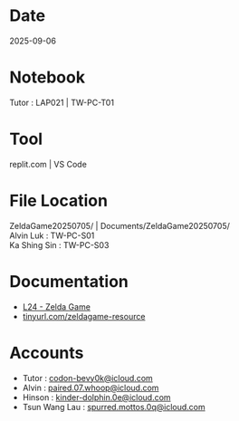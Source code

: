 # Date
2025-09-06

# Notebook
Tutor : LAP021 | TW-PC-T01

# Tool
replit.com | VS Code

# File Location
ZeldaGame20250705/ | Documents/ZeldaGame20250705/  
Alvin Luk : TW-PC-S01  
Ka Shing Sin : TW-PC-S03

# Documentation
- [L24 - Zelda Game](https://docs.google.com/presentation/d/1e3mvGszihms-RdGslpJ988aw1r-VimIi4-54qee36F4/edit?usp=drive_link)
- [tinyurl.com/zeldagame-resource](tinyurl.com/zeldagame-resource)

# Accounts
- Tutor : codon-bevy0k@icloud.com
- Alvin : paired.07.whoop@icloud.com
- Hinson : kinder-dolphin.0e@icloud.com
- Tsun Wang Lau : spurred.mottos.0q@icloud.com
